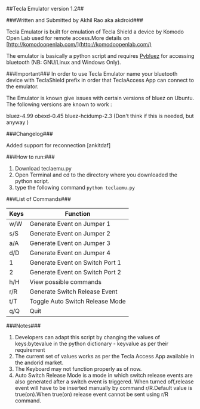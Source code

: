 ##Tecla Emulator version 1.2##

###Written and Submitted by Akhil Rao aka akdroid###

Tecla Emulator is built for emulation of Tecla Shield a device by Komodo Open Lab used for remote access.More details on [http://komodoopenlab.com/](http://komodoopenlab.com/)

The emulator is basically a python script and requires [Pybluez](http://code.google.com/p/pybluez/) for accessing bluetooth (NB: GNU/Linux and Windows Only).

###Important###
In order to use Tecla Emulator name your bluetooth device with TeclaShield prefix in order that TeclaAccess App can connect to the emulator.

The Emulator is known give issues with certain versions of bluez on Ubuntu.
The following versions are known to work :

bluez-4.99
obexd-0.45
bluez-hcidump-2.3 (Don't think if this is needed, but anyway )

###Changelog###

Added support for reconnection	[ankitdaf]

###How to run:###

1. Download teclaemu.py
2. Open Terminal and cd to the directory where you downloaded the python script.
3. type the following command `python teclaemu.py`

###List of Commands###

Keys | Function
--- | -------------------------
w/W | Generate Event on Jumper 1
s/S | Generate Event on Jumper 2 
a/A | Generate Event on Jumper 3 
d/D | Generate Event on Jumper 4 
1   | Generate Event on Switch Port 1
2   | Generate Event on Switch Port 2
h/H | View possible commands
r/R | Generate Switch Release Event
t/T | Toggle Auto Switch Release Mode 
q/Q | Quit 

###Notes###

1. Developers can adapt this script by changing the values of keys:bytevalue in the python dictionary - keyvalue as per their requirement
2. The current set of values works as per the Tecla Access App available in the andorid market.
3. The Keyboard may not function properly as of now.
4. Auto Switch Release Mode is a mode in which switch release events are also generated after a switch event is triggered.
When turned off,release event will have to be inserted manually by command r/R.Default value is true(on).When true(on)
release event cannot be sent using r/R command.  
